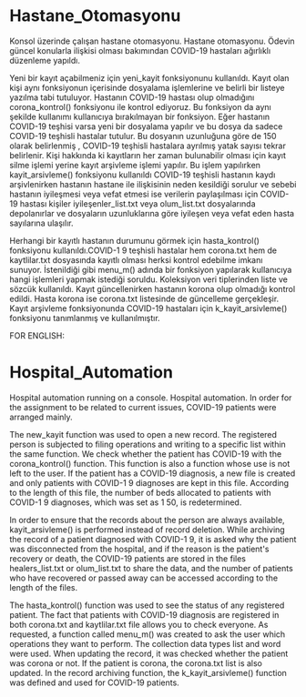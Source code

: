 # Hastane_Otomasyonu
Konsol üzerinde çalışan hastane otomasyonu. 
Hastane otomasyonu. Ödevin güncel konularla ilişkisi olması bakımından COVID-19 hastaları ağırlıklı düzenleme yapıldı.

Yeni bir kayıt açabilmeniz için yeni_kayit fonksiyonunu kullanıldı. Kayıt olan kişi aynı fonksiyonun içerisinde dosyalama işlemlerine ve belirli bir listeye yazılma tabi tutuluyor. Hastanın COVID-19 hastası olup olmadığını corona_kontrol() fonksiyonu ile kontrol ediyoruz. Bu fonksiyon da aynı şekilde kullanımı kullanıcıya bırakılmayan bir fonksiyon. Eğer hastanın COVID-19 teşhisi varsa yeni bir dosyalama yapılır ve bu dosya da sadece COVID-19 teşhisli hastalar tutulur. Bu dosyanın uzunluğuna göre de 150 olarak belirlenmiş , COVID-19 teşhisli hastalara ayrılmış yatak sayısı tekrar belirlenir.
Kişi hakkında ki kayıtların her zaman bulunabilir olması için kayıt silme işlemi yerine kayıt arşivleme işlemi yapılır. Bu işlem yapılırken kayit_arsivleme() fonksiyonu kullanıldı COVID-19 teşhisli hastanın kaydı arşivlenirken hastanın hastane ile ilişkisinin neden kesildiği sorulur ve sebebi hastanın iyileşmesi veya vefat etmesi ise verilerin paylaşılması için COVID-19 hastası kişiler iyileşenler_list.txt veya olum_list.txt dosyalarında depolanırlar ve dosyaların uzunluklarına göre iyileşen veya vefat eden hasta sayılarına ulaşılır.

Herhangi bir kayıtlı hastanın durumunu görmek için hasta_kontrol() fonksiyonu kullanıldı.COVID-1 9 teşhisli hastalar hem corona.txt hem de kaytlilar.txt dosyasında kayıtlı olması herksi kontrol edebilme imkanı sunuyor.
İstenildiği gibi menu_m() adında bir fonksiyon yapılarak kullanıcıya hangi işlemleri yapmak istediği soruldu.
Koleksiyon veri tiplerinden liste ve sözcük kullanıldı.
Kayıt güncellenirken hastanın korona olup olmadığı kontrol edildi. Hasta korona ise corona.txt listesinde de güncelleme gerçekleşir.
Kayıt arşivleme fonksiyonunda COVID-19 hastaları için k_kayit_arsivleme() fonksiyonu tanımlanmış ve kullanılmıştır.

FOR ENGLISH:
# Hospital_Automation
Hospital automation running on a console. 
Hospital automation. In order for the assignment to be related to current issues, COVID-19 patients were arranged mainly.

The new_kayit function was used to open a new record. The registered person is subjected to filing operations and writing to a specific list within the same function. We check whether the patient has COVID-19 with the corona_kontrol() function. This function is also a function whose use is not left to the user. If the patient has a COVID-19 diagnosis, a new file is created and only patients with COVID-1 9 diagnoses are kept in this file. According to the length of this file, the number of beds allocated to patients with COVID-1 9 diagnoses, which was set as 1 50, is redetermined.

In order to ensure that the records about the person are always available, kayit_arsivleme() is performed instead of record deletion. While archiving the record of a patient diagnosed with COVID-1 9, it is asked why the patient was disconnected from the hospital, and if the reason is the patient's recovery or death, the COVID-19 patients are stored in the files healers_list.txt or olum_list.txt to share the data, and the number of patients who have recovered or passed away can be accessed according to the length of the files.

The hasta_kontrol() function was used to see the status of any registered patient. The fact that patients with COVID-19 diagnosis are registered in both corona.txt and kaytlilar.txt file allows you to check everyone.
As requested, a function called menu_m() was created to ask the user which operations they want to perform.
The collection data types list and word were used.
When updating the record, it was checked whether the patient was corona or not. If the patient is corona, the corona.txt list is also updated.
In the record archiving function, the k_kayit_arsivleme() function was defined and used for COVID-19 patients.
